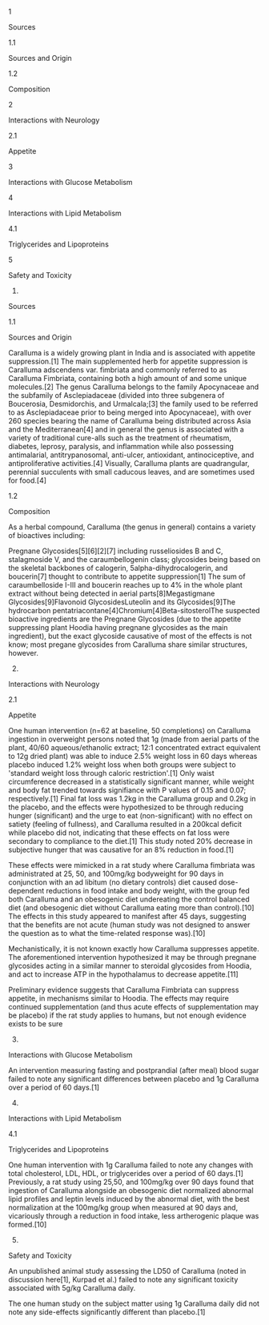 1

Sources

1.1

Sources and Origin

1.2

Composition

2

Interactions with Neurology

2.1

Appetite

3

Interactions with Glucose Metabolism

4

Interactions with Lipid Metabolism

4.1

Triglycerides and Lipoproteins

5

Safety and Toxicity

1.

Sources

1.1

Sources and Origin

Caralluma is a widely growing plant in India and is associated with appetite suppression.[1] The main supplemented herb for appetite suppression is Caralluma adscendens var. fimbriata and commonly referred to as Caralluma Fimbriata, containing both a high amount of and some unique molecules.[2] The genus Caralluma belongs to the family Apocynaceae and the subfamily of Asclepiadaceae (divided into three subgenera of Boucerosia, Desmidorchis, and Urmalcala;[3] the family used to be referred to as Asclepiadaceae prior to being merged into Apocynaceae), with over 260 species bearing the name of Caralluma being distributed across Asia and the Mediterranean[4] and in general the genus is associated with a variety of traditional cure-alls such as the treatment of rheumatism, diabetes, leprosy, paralysis, and inflammation while also possessing antimalarial, antitrypanosomal, anti-ulcer, antioxidant, antinociceptive, and antiproliferative activities.[4] Visually, Caralluma plants are quadrangular, perennial succulents with small caducous leaves, and are sometimes used for food.[4]

1.2

Composition

As a herbal compound, Caralluma (the genus in general) contains a variety of bioactives including:

Pregnane Glycosides[5][6][2][7] including russeliosides B and C, stalagmoside V, and the caraumbellogenin class; glycosides being based on the skeletal backbones of calogerin, 5alpha-dihydrocalogerin, and boucerin[7] thought to contribute to appetite suppression[1] The sum of caraumbelloside I-III and boucerin reaches up to 4% in the whole plant extract without being detected in aerial parts[8]Megastigmane Glycosides[9]Flavonoid GlycosidesLuteolin and its Glycosides[9]The hydrocarbon pentatriacontane[4]Chromium[4]Beta-sitosterolThe suspected bioactive ingredients are the Pregnane Glycosides (due to the appetite suppressing plant Hoodia having pregnane glycosides as the main ingredient), but the exact glycoside causative of most of the effects is not know; most pregane glycosides from Caralluma share similar structures, however.

2.

Interactions with Neurology

2.1

Appetite

One human intervention (n=62 at baseline, 50 completions) on Caralluma ingestion in overweight persons noted that 1g (made from aerial parts of the plant, 40/60 aqueous/ethanolic extract; 12:1 concentrated extract equivalent to 12g dried plant) was able to induce 2.5% weight loss in 60 days whereas placebo induced 1.2% weight loss when both groups were subject to 'standard weight loss through caloric restriction'.[1] Only waist circumference decreased in a statistically significant manner, while weight and body fat trended towards signifiance with P values of 0.15 and 0.07; respectively.[1] Final fat loss was 1.2kg in the Caralluma group and 0.2kg in the placebo, and the effects were hypothesized to be through reducing hunger (significant) and the urge to eat (non-significant) with no effect on satiety (feeling of fullness), and Caralluma resulted in a 200kcal deficit while placebo did not, indicating that these effects on fat loss were secondary to compliance to the diet.[1] This study noted 20% decrease in subjective hunger that was causative for an 8% reduction in food.[1]

These effects were mimicked in a rat study where Caralluma fimbriata was administrated at 25, 50, and 100mg/kg bodyweight for 90 days in conjunction with an ad libitum (no dietary controls) diet caused dose-dependent reductions in food intake and body weight, with the group fed both Caralluma and an obesogenic diet undereating the control balanced diet (and obesogenic diet without Caralluma eating more than control).[10] The effects in this study appeared to manifest after 45 days, suggesting that the benefits are not acute (human study was not designed to answer the question as to what the time-related response was).[10]

Mechanistically, it is not known exactly how Caralluma suppresses appetite. The aforementioned intervention hypothesized it may be through pregnane glycosides acting in a similar manner to steroidal glycosides from Hoodia, and act to increase ATP in the hypothalamus to decrease appetite.[11]

Preliminary evidence suggests that Caralluma Fimbriata can suppress appetite, in mechanisms similar to Hoodia. The effects may require continued supplementation (and thus acute effects of supplementation may be placebo) if the rat study applies to humans, but not enough evidence exists to be sure

3.

Interactions with Glucose Metabolism

An intervention measuring fasting and postprandial (after meal) blood sugar failed to note any significant differences between placebo and 1g Caralluma over a period of 60 days.[1]

4.

Interactions with Lipid Metabolism

4.1

Triglycerides and Lipoproteins

One human intervention with 1g Caralluma failed to note any changes with total cholesterol, LDL, HDL, or triglycerides over a period of 60 days.[1] Previously, a rat study using 25,50, and 100mg/kg over 90 days found that ingestion of Caralluma alongside an obesogenic diet normalized abnormal lipid profiles and leptin levels induced by the abnormal diet, with the best normalization at the 100mg/kg group when measured at 90 days and, vicariously through a reduction in food intake, less artherogenic plaque was formed.[10]

5.

Safety and Toxicity

An unpublished animal study assessing the LD50 of Caralluma (noted in discussion here[1], Kurpad et al.) failed to note any significant toxicity associated with 5g/kg Caralluma daily.

The one human study on the subject matter using 1g Caralluma daily did not note any side-effects significantly different than placebo.[1]

